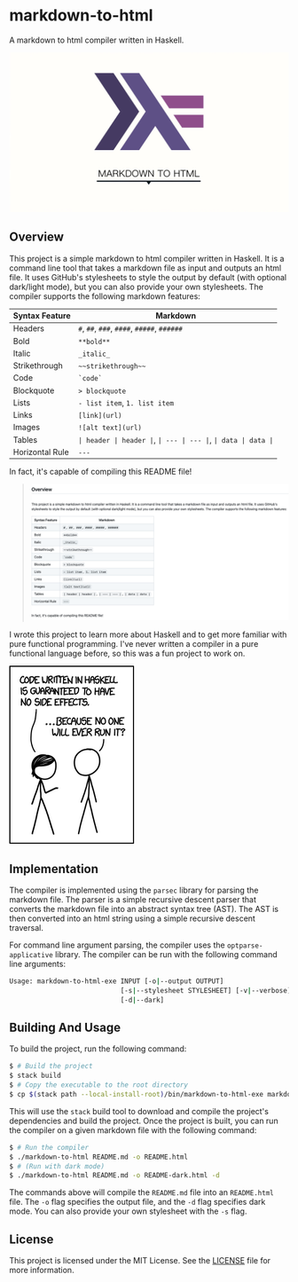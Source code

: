 # markdown-to-html

A markdown to html compiler written in Haskell.

![Header Image](./assets/header.png)

## Overview

This project is a simple markdown to html compiler written in Haskell. It is a command line tool that takes a markdown file as input and outputs an html file. It uses GitHub's stylesheets to style the output by default (with optional dark/light mode), but you can also provide your own stylesheets. The compiler supports the following markdown features:

|Syntax Feature|Markdown|
|---|---|
|Headers|`#`, `##`, `###`, `####`, `#####`, `######`|
|Bold|`**bold**`|
|Italic|`_italic_`|
|Strikethrough|`~~strikethrough~~`|
|Code|`` `code` ``|
|Blockquote|`> blockquote`|
|Lists|`- list item`, `1. list item`|
|Links|`[link](url)`|
|Images|`![alt text](url)`|
|Tables|`\| header \| header \|`, `\| --- \| --- \|`, `\| data \| data \|`|
|Horizontal Rule|`---`|

In fact, it's capable of compiling this README file!

> ![Example Image](./assets/example.png)

I wrote this project to learn more about Haskell and to get more familiar with pure functional programming. I've never written a compiler in a pure functional language before, so this was a fun project to work on.

![XKCD Comic](./assets/xkcd.png)

## Implementation

The compiler is implemented using the `parsec` library for parsing the markdown file. The parser is a simple recursive descent parser that converts the markdown file into an abstract syntax tree (AST). The AST is then converted into an html string using a simple recursive descent traversal.

For command line argument parsing, the compiler uses the `optparse-applicative` library. The compiler can be run with the following command line arguments:

```bash
Usage: markdown-to-html-exe INPUT [-o|--output OUTPUT] 
                            [-s|--stylesheet STYLESHEET] [-v|--verbose] 
                            [-d|--dark]
```

## Building And Usage

To build the project, run the following command:

```bash
$ # Build the project
$ stack build
$ # Copy the executable to the root directory
$ cp $(stack path --local-install-root)/bin/markdown-to-html-exe markdown-to-html
```

This will use the `stack` build tool to download and compile the project's dependencies and build the project. Once the project is built, you can run the compiler on a given markdown file with the following command:

```bash
$ # Run the compiler
$ ./markdown-to-html README.md -o README.html
$ # (Run with dark mode)
$ ./markdown-to-html README.md -o README-dark.html -d
```

The commands above will compile the `README.md` file into an `README.html` file. The `-o` flag specifies the output file, and the `-d` flag specifies dark mode. You can also provide your own stylesheet with the `-s` flag.

## License

This project is licensed under the MIT License. See the [LICENSE](./LICENSE) file for more information.
